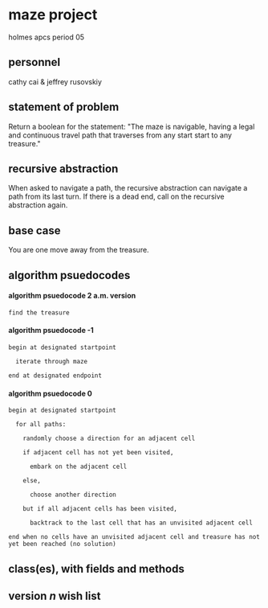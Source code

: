 # maze project
holmes apcs period 05

## personnel

cathy cai & jeffrey rusovskiy

## statement of problem

Return a boolean for the statement: "The maze is navigable, having a legal and continuous travel path that traverses from any start start to any treasure."

## recursive abstraction

When asked to navigate a path, the recursive abstraction can navigate a path from its last turn. If there is a dead end, call on the recursive abstraction again.

## base case

You are one move away from the treasure.

## algorithm psuedocodes

#### algorithm psuedocode 2 a.m. version

    find the treasure

#### algorithm psuedocode -1

    begin at designated startpoint

      iterate through maze
  
    end at designated endpoint

#### algorithm psuedocode 0

    begin at designated startpoint

      for all paths:
  
        randomly choose a direction for an adjacent cell
    
        if adjacent cell has not yet been visited,
    
          embark on the adjacent cell
      
        else,
    
          choose another direction
      
        but if all adjacent cells has been visited,
    
          backtrack to the last cell that has an unvisited adjacent cell
      
    end when no cells have an unvisited adjacent cell and treasure has not yet been reached (no solution)

## class(es), with fields and methods


## version *n* wish list


